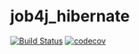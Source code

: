 # job4j_hibernate

[![Build Status](https://app.travis-ci.com/AleksanrMo/job4j_design.svg?branch=master)](https://app.travis-ci.com/AleksanrMo/job4j_design)
[![codecov](https://codecov.io/gh/AleksanrMo/job4j_design/branch/master/graph/badge.svg?token=UBY3LTRSFG)](https://codecov.io/gh/AleksanrMo/job4j_design)